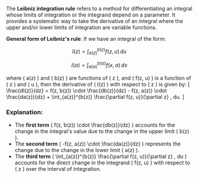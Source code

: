 The **Leibniz integration rule** refers to a method for differentiating an integral whose limits of integration or the integrand depend on a parameter. It provides a systematic way to take the derivative of an integral where the upper and/or lower limits of integration are variable functions.

**General form of Leibniz's rule**:
If we have an integral of the form:

$$
I(z) = \int_{a(z)}^{b(z)} f(z, u) \, du
$$

$$  
I(\alpha) = \int_{a(\alpha)}^{b(\alpha)} f(x, \alpha) \, dx  
$$  

where \( a(z) \) and \( b(z) \) are functions of \( z \), and \( f(z, u) \) is a function of \( z \) and \( u \), then the derivative of \( I(z) \) with respect to \( z \) is given by:
\[
\frac{dI(z)}{dz} = f(z, b(z)) \cdot \frac{db(z)}{dz} - f(z, a(z)) \cdot \frac{da(z)}{dz} + \int_{a(z)}^{b(z)} \frac{\partial f(z, u)}{\partial z} \, du.
\]

### Explanation:
- The **first term** \( f(z, b(z)) \cdot \frac{db(z)}{dz} \) accounts for the change in the integral's value due to the change in the upper limit \( b(z) \).
- The **second term** \( -f(z, a(z)) \cdot \frac{da(z)}{dz} \) represents the change due to the change in the lower limit \( a(z) \).
- The **third term** \( \int_{a(z)}^{b(z)} \frac{\partial f(z, u)}{\partial z} \, du \) accounts for the direct change in the integrand \( f(z, u) \) with respect to \( z \) over the interval of integration.

